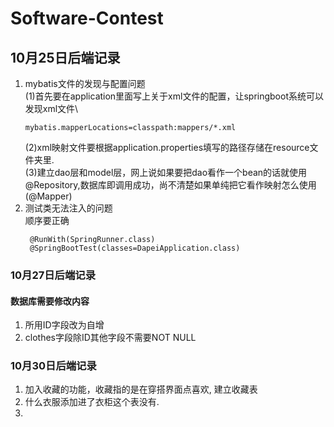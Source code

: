 # Software-Contest

## 10月25日后端记录
1. mybatis文件的发现与配置问题\
    (1)首先要在application里面写上关于xml文件的配置，让springboot系统可以发现xml文件\
    ```
    mybatis.mapperLocations=classpath:mappers/*.xml
    ```
    (2)xml映射文件要根据application.properties填写的路径存储在resource文件夹里.\
    (3)建立dao层和model层，网上说如果要把dao看作一个bean的话就使用@Repository,数据库即调用成功，尚不清楚如果单纯把它看作映射怎么使用(@Mapper)
2. 测试类无法注入的问题\
   顺序要正确
   ```
    @RunWith(SpringRunner.class)
    @SpringBootTest(classes=DapeiApplication.class)
   ```
### 10月27日后端记录
#### 数据库需要修改内容
1. 所用ID字段改为自增
2. clothes字段除ID其他字段不需要NOT NULL

### 10月30日后端记录
1. 加入收藏的功能，收藏指的是在穿搭界面点喜欢, 建立收藏表
2. 什么衣服添加进了衣柜这个表没有.
3. 